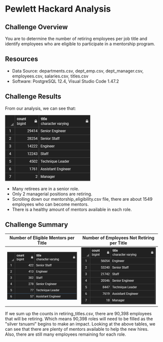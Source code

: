 # Pewlett Hackard Analysis

## Challenge Overview
You are to determine the number of retiring employees per job title and identify employees who are eligible to participate in a mentorship program.

## Resources
- Data Source: departments.csv, dept_emp.csv, dept_manager.csv, employees.csv, salaries.csv, titles.csv
- Software: PostgreSQL 12.4, Visual Studio Code 1.47.2

## Challenge Results
From our analysis, we can see that:

![retiring_titles](Data/Challenge/resources/retiring_titles.png)
- Many retirees are in a senior role.
- Only 2 managerial positions are retiring.
- Scrolling down our mentorship_eligibility.csv file, there are about 1549 employees who can become mentors.
- There is a healthy amount of mentors available in each role.

## Challenge Summary

Number of Eligible Mentors per Title | Number of Employees Not Retiring per Title
:-----------------------------------:|:------------------------------------------:
![mentors_titles](Data/Challenge/resources/mentors_titles.png) | ![not_retiring_titles](Data/Challenge/resources/not_retiring_titles.png)

If we sum up the counts in retiring_titles.csv, there are 90,398 employees that will be retiring. Which means 90,398 roles will need to be filled as the "silver tsnuami" begins to make an impact. Looking at the above tables, we can see that there are plenty of mentors available to help the new hires. Also, there are still many employees remaining for each role.

